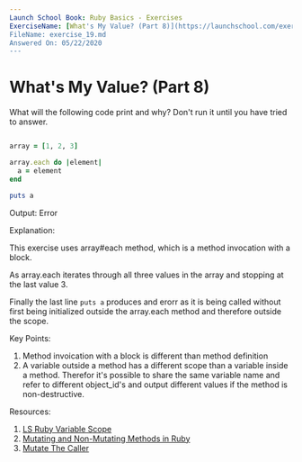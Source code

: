 ```yaml
---
Launch School Book: Ruby Basics - Exercises
ExerciseName: [What's My Value? (Part 8)](https://launchschool.com/exercises/e1282eea)
FileName: exercise_19.md
Answered On: 05/22/2020
---
```


# What's My Value? (Part 8)

What will the following code print and why? Don't run it until you have 
tried to answer.

```ruby

array = [1, 2, 3]

array.each do |element|
  a = element
end

puts a

```
Output: Error

Explanation: 

This exercise uses array#each method, which is a method invocation with a block.

As array.each iterates through all three values in the array and stopping at the last 
value 3.

Finally the last line `puts a` produces and erorr as it is being called without first
being initialized outside the array.each method and therefore outside the scope.


Key Points: 

1. Method invoication with a block is different than method definition
2. A variable outside a method has a different scope than a variable inside 
a method. Therefor it's possible to share the same variable name and refer to 
different object_id's and output different values if the method is non-destructive.

Resources:

1. [LS Ruby Variable Scope](https://launchschool.com/books/ruby/read/variables#variablescope)
2. [Mutating and Non-Mutating Methods in Ruby](https://launchschool.com/blog/mutating-and-non-mutating-methods)
3. [Mutate The Caller](https://medium.com/@anacasilva/mutate-the-caller-bf01d90c15a6)